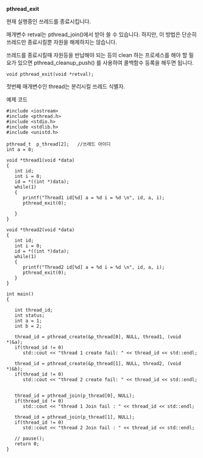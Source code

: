 **pthread_exit**

현재 실행중인 쓰레드를 종료시킵니다.

매개변수 retval는 pthread_join()에서 받아 쓸 수 있습니다. 하지만, 이 방법은 단순히 쓰레드만 종료시킬뿐 자원을 해제하지는 않습니다.

쓰레드를 종료시킬때 자원등을 반납해야 되는 등의 clean 하는 프로세스를 해야 할 필요가 있으면 pthread_cleanup_push() 를 사용하여 콜백함수 등록을 해두면 됩니다.

```
void pthread_exit(void *retval);  
```

첫번째 매개변수인 thread는 분리시킬 쓰레드 식별자.


예제 코드
```
#include <iostream>
#include <pthread.h>
#include <stdio.h>
#include <stdlib.h>
#include <unistd.h>

pthread_t  p_thread[2];   //쓰레드 아이디
int a = 0;

void *thread1(void *data)
{
   int id;
   int i = 0;
   id = *((int *)data);
   while(1)
   {
      printf("Thread1 id[%d] a = %d i = %d \n", id, a, i);
      pthread_exit(0);
 
   }
}

void *thread2(void *data)
{
   int id;
   int i = 0;
   id = *((int *)data);
   while(1)
   {
      printf("Thread2 id[%d] a = %d i = %d \n", id, a, i);
      pthread_exit(0);
   }
}

int main()
{

   int thread_id;
   int status;
   int a = 1;
   int b = 2;

   thread_id = pthread_create(&p_thread[0], NULL, thread1, (void *)&a);
   if(thread_id != 0)
      std::cout << "thread 1 create fail: " << thread_id << std::endl;

   thread_id = pthread_create(&p_thread[1], NULL, thread2, (void *)&b);
   if(thread_id != 0)
      std::cout << "thread 2 create fail: " << thread_id << std::endl;


   thread_id = pthread_join(p_thread[0], NULL);
   if(thread_id != 0)
      std::cout << "thread 1 Join fail : " << thread_id << std::endl;

   thread_id = pthread_join(p_thread[1], NULL);
   if(thread_id != 0)
      std::cout << "thread 2 Join fail : " << thread_id << std::endl;

   // pause();
   return 0;
}
```